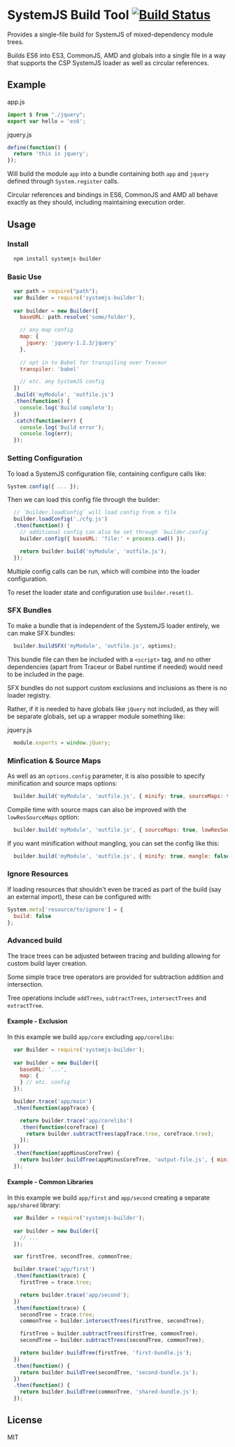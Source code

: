 SystemJS Build Tool [![Build Status][travis-image]][travis-url]
===

Provides a single-file build for SystemJS of mixed-dependency module trees.

Builds ES6 into ES3, CommonJS, AMD and globals into a single file in a way that supports the CSP SystemJS loader
as well as circular references.

Example
---

app.js
```javascript
import $ from "./jquery";
export var hello = 'es6';
```

jquery.js
```javascript
define(function() {
  return 'this is jquery';
});
```

Will build the module `app` into a bundle containing both `app` and `jquery` defined through `System.register` calls.

Circular references and bindings in ES6, CommonJS and AMD all behave exactly as they should, including maintaining execution order.

Usage
---

### Install

```javascript
  npm install systemjs-builder
```

### Basic Use

```javascript
  var path = require("path");
  var Builder = require('systemjs-builder');
  
  var builder = new Builder({
    baseURL: path.resolve('some/folder'),

    // any map config
    map: {
      jquery: 'jquery-1.2.3/jquery'
    },
    
    // opt in to Babel for transpiling over Traceur
    transpiler: 'babel'

    // etc. any SystemJS config
  })
  .build('myModule', 'outfile.js')
  .then(function() {
    console.log('Build complete');
  })
  .catch(function(err) {
    console.log('Build error');
    console.log(err);
  });
```

### Setting Configuration

To load a SystemJS configuration file, containing configure calls like:

```javascript
System.config({ ... });
```

Then we can load this config file through the builder:

```javascript
  // `builder.loadConfig` will load config from a file
  builder.loadConfig('./cfg.js')
  .then(function() {
    // additional config can also be set through `builder.config`
    builder.config({ baseURL: 'file:' + process.cwd() });

    return builder.build('myModule', 'outfile.js');
  });

```

Multiple config calls can be run, which will combine into the loader configuration.

To reset the loader state and configuration use `builder.reset()`.


### SFX Bundles

To make a bundle that is independent of the SystemJS loader entirely, we can make SFX bundles:

```javascript
  builder.buildSFX('myModule', 'outfile.js', options);
```

This bundle file can then be included with a `<script>` tag, and no other dependencies (apart from Traceur or Babel runtime if needed) would need to be included in the page.

SFX bundles do not support custom exclusions and inclusions as there is no loader registry.

Rather, if it is needed to have globals like `jQuery` not included, as they will be separate globals, set up a wrapper module something like:

jquery.js
```javascript
  module.exports = window.jQuery;
```

### Minfication & Source Maps

As well as an `options.config` parameter, it is also possible to specify minification and source maps options:

```javascript
  builder.build('myModule', 'outfile.js', { minify: true, sourceMaps: true, config: cfg });
```

Compile time with source maps can also be improved with the `lowResSourceMaps` option:

```javascript
  builder.build('myModule', 'outfile.js', { sourceMaps: true, lowResSourceMaps: true });
```

If you want minification without mangling, you can set the config like this:

```javascript
  builder.build('myModule', 'outfile.js', { minify: true, mangle: false });
```

### Ignore Resources

If loading resources that shouldn't even be traced as part of the build (say an external import), these
can be configured with:

```javascript
System.meta['resource/to/ignore'] = {
  build: false
};
```

### Advanced build

The trace trees can be adjusted between tracing and building allowing for custom build layer creation.

Some simple trace tree operators are provided for subtraction addition and intersection.

Tree operations include `addTrees`, `subtractTrees`, `intersectTrees` and `extractTree`.

#### Example - Exclusion

In this example we build `app/core` excluding `app/corelibs`:

```javascript
  var Builder = require('systemjs-builder');
  
  var builder = new Builder({
    baseURL: '...',
    map: {
    } // etc. config
  });

  builder.trace('app/main')
  .then(function(appTrace) {

    return builder.trace('app/corelibs')
    .then(function(coreTrace) {
      return builder.subtractTrees(appTrace.tree, coreTrace.tree);
    });
  })
  .then(function(appMinusCoreTree) {
    return builder.buildTree(appMinusCoreTree, 'output-file.js', { minify: true, sourceMaps: true });
  });
```

#### Example - Common Libraries

In this example we build `app/first` and `app/second` creating a separate `app/shared` library:

```javascript
  var Builder = require('systemjs-builder');
  
  var builder = new Builder({
    // ...
  });

  var firstTree, secondTree, commonTree;

  builder.trace('app/first')
  .then(function(trace) {
    firstTree = trace.tree;

    return builder.trace('app/second');
  })
  .then(function(trace) {
    secondTree = trace.tree;
    commonTree = builder.intersectTrees(firstTree, secondTree);

    firstTree = builder.subtractTrees(firstTree, commonTree);
    secondTree = builder.subtractTrees(secondTree, commonTree);

    return builder.buildTree(firstTree, 'first-bundle.js');
  })
  .then(function() {
    return builder.buildTree(secondTree, 'second-bundle.js');
  })
  .then(function() {
    return builder.buildTree(commonTree, 'shared-bundle.js');
  });
```

License
---

MIT

[travis-url]: https://travis-ci.org/systemjs/builder
[travis-image]: https://travis-ci.org/systemjs/builder.svg?branch=master
